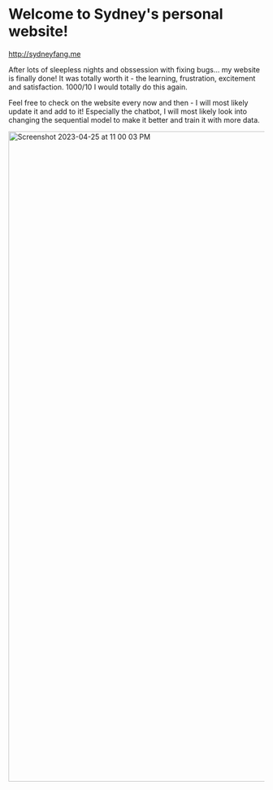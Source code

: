 # Welcome to Sydney's personal website!
http://sydneyfang.me

After lots of sleepless nights and obssession with fixing bugs... my website is finally done!
It was totally worth it - the learning, frustration, excitement and satisfaction.
1000/10 I would totally do this again.

Feel free to check on the website every now and then - I will most likely update it and add to it!
Especially the chatbot, I will most likely look into changing the sequential model to make it better and train it with more data.

<img width="1280" alt="Screenshot 2023-04-25 at 11 00 03 PM" src="https://user-images.githubusercontent.com/113748586/234482916-980f2df7-43c4-4a95-9bc1-0f4aa025fe10.png">
